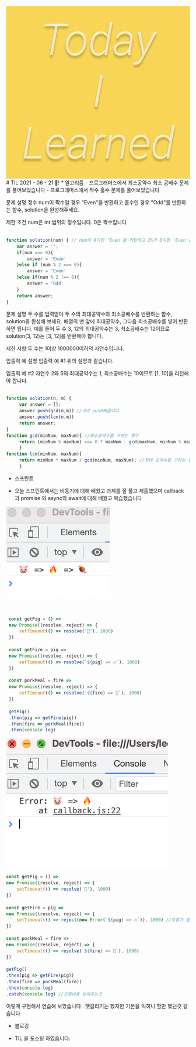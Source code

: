 <img src="TILimage.png" align="center" />
# TIL 2021 - 06 - 21 📖!
* 알고리즘
- 프로그래머스에서 최소공약수 최소 공배수 문제를 풀어보았습니다 
- 프로그래머스에서 짝수 홀수 문제를 풀어보았습니다

문제 설명
정수 num이 짝수일 경우 "Even"을 반환하고 홀수인 경우 "Odd"를 반환하는 함수, solution을 완성해주세요.

제한 조건
num은 int 범위의 정수입니다.
0은 짝수입니다

```js

function solution(num) { // num이 0이면 'Even'을 리턴하고 2%가 0이면 'Even'을 리턴하고 %2가 0이 아니면 'Odd'를 리턴합니다
    var answer = '';
    if(num === 0){
        answer = 'Even'
    }else if (num % 2 === 0){
        answer = 'Even'
    }else if(num % 2 !== 0){
        answer = 'Odd'
    }
    return answer;
}
```



문제 설명
두 수를 입력받아 두 수의 최대공약수와 최소공배수를 반환하는 함수, solution을 완성해 보세요. 배열의 맨 앞에 최대공약수, 그다음 최소공배수를 넣어 반환하면 됩니다. 예를 들어 두 수 3, 12의 최대공약수는 3, 최소공배수는 12이므로 solution(3, 12)는 [3, 12]를 반환해야 합니다.

제한 사항
두 수는 1이상 1000000이하의 자연수입니다.

입출력 예 설명
입출력 예 #1
위의 설명과 같습니다.

입출력 예 #2
자연수 2와 5의 최대공약수는 1, 최소공배수는 10이므로 [1, 10]을 리턴해야 합니다.


``` js

function solution(n, m) {
     var answer = []; 
     answer.push(gcd(n,m)) //각각 push해줍니다
     answer.push(lcm(n,m)) 
     return answer; 
}  
function gcd(minNum, maxNum){ //최소공약수를 구하는 함수
     return (minNum % maxNum) === 0 ? maxNum : gcd(maxNum, minNum % maxNum); 
     } 
function lcm(minNum, maxNum){
     return minNum * maxNum / gcd(minNum, maxNum); //최대 공약수를 구하는 함수
     }
```


* 스프린트 
-  오늘 스프린트에서는 비동기에 대해 배웠고 과제를 잘 풀고 제출했으며 callback 과 promise 와 async와 await에 대해 배웠고 복습했습니다
 <img src="pig.png" align="center" />

```js


 const getPig = () => 
 new Promise((resolve, reject) => {
     setTimeout(() => resolve('🐷'), 1000)
 })

 const getFire = pig => 
 new Promise((resolve, reject) => {
     setTimeout(() => resolve(`${pig} => 🔥`), 1000)
 })

 const porkMeal = fire => 
 new Promise((resolve, reject) => {
     setTimeout(() => resolve(`${fire} => 🍖`), 1000)
 })

 getPig()
 .then(pig => getFire(pig))
 .then(fire => porkMeal(fire))
 .then(console.log)
```



<img src="nopig.png" align="center" />

```js
const getPig = () => 
new Promise((resolve, reject) => {
    setTimeout(() => resolve('🐷'), 1000)
})

const getFire = pig => 
new Promise((resolve, reject) => {
    setTimeout(() => reject(new Error(`${pig} => 🔥`)), 1000) //오류가 발생 했을때
})

const porkMeal = fire => 
new Promise((resolve, reject) => {
    setTimeout(() => resolve(`${fire} => 🍖`), 1000)
})

getPig()
.then(pig => getFire(pig))
.then(fire => porkMeal(fire))
.then(console.log)
.catch(console.log) //오류내용 보여주는곳
```
이렇게 구현해서 연습해 보았습니다 . 헷갈리기는 했지만 기본을 익히니 할만 했던것 같습니다 

* 블로깅
- TIL 을 포스팅 하였습니다.
